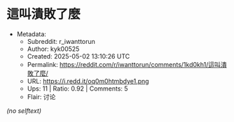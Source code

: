 # 這叫潰敗了麼

- Metadata:
  - Subreddit: r_iwanttorun
  - Author: kyk00525
  - Created: 2025-05-02 13:10:26 UTC
  - Permalink: https://reddit.com/r/iwanttorun/comments/1kd0kh1/這叫潰敗了麼/
  - URL: https://i.redd.it/oq0m0htmbdye1.png
  - Ups: 11 | Ratio: 0.92 | Comments: 5
  - Flair: 讨论

_(no selftext)_
